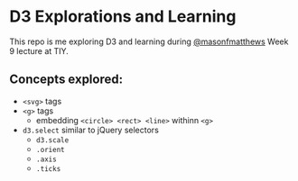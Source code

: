 # D3 Explorations and Learning
This repo is me exploring D3 and learning during [@masonfmatthews](https://github.com/masonfmatthews) Week 9 lecture at TIY.

## Concepts explored:
* `<svg>` tags
* `<g>` tags
  * embedding `<circle> <rect> <line>` withinn `<g>`
* `d3.select` similar to jQuery selectors
  * `d3.scale`
  * `.orient`
  * `.axis`
  * `.ticks`
